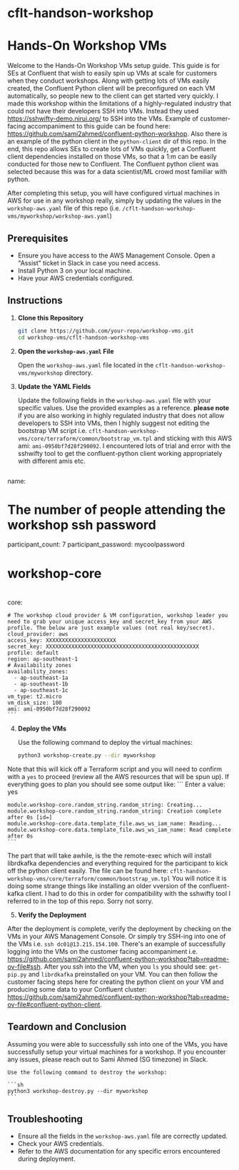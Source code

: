 # cflt-handson-workshop
# Hands-On Workshop VMs

Welcome to the Hands-On Workshop VMs setup guide. This guide is for SEs at Confluent that wish to easily spin up VMs at scale for customers when they conduct workshops. Along with getting lots of VMs easily created, the Confluent Python client will be preconfigured on each VM automatically, so people new to the client can get started very quickly. I made this workshop within the limitations of a highly-regulated industry that could not have their developers SSH into VMs. Instead they used https://sshwifty-demo.nirui.org/ to SSH into the VMs. Example of customer-facing accompaniment to this guide can be found here: https://github.com/sami2ahmed/confluent-python-workshop. Also there is an example of the python client in the `python-client` dir of this repo. In the end, this repo allows SEs to create lots of VMs quickly, get a Confluent client dependencies installed on those VMs, so that a 1:m can be easily conducted for those new to Confluent. The Confluent python client was selected because this was for a data scientist/ML crowd most familiar with python. 

After completing this setup, you will have configured virtual machines in AWS for use in any workshop really, simply by updating the values in the `workshop-aws.yaml` file of this repo (i.e. `/cflt-handson-workshop-vms/myworkshop/workshop-aws.yaml`)

## Prerequisites

- Ensure you have access to the AWS Management Console. Open a "Assist" ticket in Slack in case you need access. 
- Install Python 3 on your local machine.
- Have your AWS credentials configured.

## Instructions

1. **Clone this Repository**

    ```sh
    git clone https://github.com/your-repo/workshop-vms.git
    cd workshop-vms/cflt-handson-workshop-vms
    ```

2. **Open the `workshop-aws.yaml` File**

    Open the `workshop-aws.yaml` file located in the `cflt-handson-workshop-vms/myworkshop` directory.

3. **Update the YAML Fields**

    Update the following fields in the `workshop-aws.yaml` file with your specific values. Use the provided examples as a reference.
    **please note** if you are also working in highly regulated industry that does not allow developers to SSH into VMs, then I highly suggest not editing the bootstrap VM script i.e. `cflt-handson-workshop-vms/core/terraform/common/bootstrap_vm.tpl` and sticking with this AWS ami: `ami-0950bf7d28f290092`. I encountered lots of trial and error with the sshwifty tool to get the confluent-python client working appropriately with different amis etc. 


    ```yaml
  name: 
 
  # The number of people attending the workshop ssh password
  participant_count: 7
  participant_password: mycoolpassword

  #
  # workshop-core
  #
  core:

    # The workshop cloud provider & VM configuration, workshop leader you need to grab your unique access_key and secret_key from your AWS profile. The below are just example values (not real key/secret). 
    cloud_provider: aws
    access_key: XXXXXXXXXXXXXXXXXXXXXX
    secret_key: XXXXXXXXXXXXXXXXXXXXXXXXXXXXXXXXXXXXXXXXXXXXXXXX
    profile: default
    region: ap-southeast-1
    # Availability zones
    availability_zones:
      - ap-southeast-1a
      - ap-southeast-1b
      - ap-southeast-1c
    vm_type: t2.micro
    vm_disk_size: 100
    ami: ami-0950bf7d28f290092
    ```

4. **Deploy the VMs**

    Use the following command to deploy the virtual machines:

    ```sh
    python3 workshop-create.py --dir myworkshop
    ```

Note that this will kick off a Terraform script and you will need to confirm with a `yes` to proceed (review all the AWS resources that will be spun up). If everything goes to plan you should see some output like: 
    ```
     Enter a value: yes

    module.workshop-core.random_string.random_string: Creating...
    module.workshop-core.random_string.random_string: Creation complete after 0s [id=]
    module.workshop-core.data.template_file.aws_ws_iam_name: Reading...
    module.workshop-core.data.template_file.aws_ws_iam_name: Read complete after 0s
    ```

The part that will take awhile, is the the remote-exec which will install librdkafka dependencies and everything required for the participant to kick off the python client easily. The file can be found here: `cflt-handson-workshop-vms/core/terraform/common/bootstrap_vm.tpl` You will notice it is doing some strange things like installing an older vversion of the confluent-kafka client. I had to do this in order for compatibility with the sshwifty tool I referred to in the top of this repo. Sorry not sorry.  

5. **Verify the Deployment**

After the deployment is complete, verify the deployment by checking on the VMs in your AWS Management Console. Or simply try SSH-ing into one of the VMs i.e. `ssh dc01@13.215.154.100`. There's an example of successfully logging into the VMs on the customer facing accompaniment i.e. https://github.com/sami2ahmed/confluent-python-workshop?tab=readme-ov-file#ssh. After you ssh into the VM, when you `ls` you should see: `get-pip.py` and `librdkafka` preinstalled on your VM. You can then follow the customer facing steps here for creating the python client on your VM and producing some data to your Confluent cluster: https://github.com/sami2ahmed/confluent-python-workshop?tab=readme-ov-file#confluent-python-client.  

## Teardown and Conclusion

Assuming you were able to successfully ssh into one of the VMs, you have successfully setup your virtual machines for a workshop. If you encounter any issues, please reach out to Sami Ahmed (SG timezone) in Slack.

    Use the following command to destroy the workshop:

    ```sh
    python3 workshop-destroy.py --dir myworkshop
    ```

## Troubleshooting

- Ensure all the fields in the `workshop-aws.yaml` file are correctly updated.
- Check your AWS credentials.
- Refer to the AWS documentation for any specific errors encountered during deployment.



